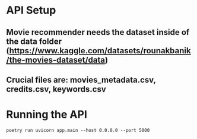 # API Setup

## Movie recommender needs the dataset inside of the data folder (https://www.kaggle.com/datasets/rounakbanik/the-movies-dataset/data)

## Crucial files are: movies_metadata.csv, credits.csv, keywords.csv

# Running the API

```shell
poetry run uvicorn app.main --host 0.0.0.0 --port 5000
```
